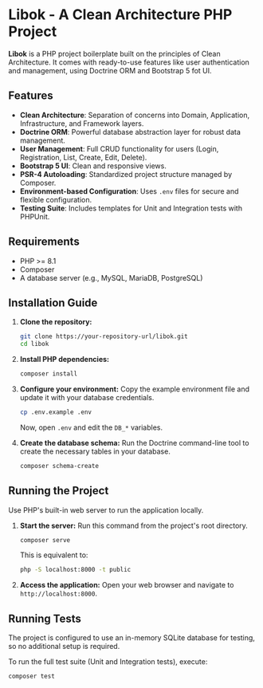 # Libok - A Clean Architecture PHP Project

**Libok** is a PHP project boilerplate built on the principles of Clean Architecture. It comes with ready-to-use features like user authentication and management, using Doctrine ORM and Bootstrap 5 fot UI.

## Features

-   **Clean Architecture**: Separation of concerns into Domain, Application, Infrastructure, and Framework layers.
-   **Doctrine ORM**: Powerful database abstraction layer for robust data management.
-   **User Management**: Full CRUD functionality for users (Login, Registration, List, Create, Edit, Delete).
-   **Bootstrap 5 UI**: Clean and responsive views.
-   **PSR-4 Autoloading**: Standardized project structure managed by Composer.
-   **Environment-based Configuration**: Uses `.env` files for secure and flexible configuration.
-   **Testing Suite**: Includes templates for Unit and Integration tests with PHPUnit.

## Requirements

-   PHP >= 8.1
-   Composer
-   A database server (e.g., MySQL, MariaDB, PostgreSQL)

## Installation Guide

1.  **Clone the repository:**
    ```bash
    git clone https://your-repository-url/libok.git
    cd libok
    ```

2.  **Install PHP dependencies:**
    ```bash
    composer install
    ```

3.  **Configure your environment:**
    Copy the example environment file and update it with your database credentials.
    ```bash
    cp .env.example .env
    ```
    Now, open `.env` and edit the `DB_*` variables.

4.  **Create the database schema:**
    Run the Doctrine command-line tool to create the necessary tables in your database.
    ```bash
    composer schema-create
    ```

## Running the Project

Use PHP's built-in web server to run the application locally.

1.  **Start the server:**
    Run this command from the project's root directory.
    ```bash
    composer serve
    ```
    This is equivalent to:
    ```bash
    php -S localhost:8000 -t public
    ```

2.  **Access the application:**
    Open your web browser and navigate to `http://localhost:8000`.

## Running Tests

The project is configured to use an in-memory SQLite database for testing, so no additional setup is required.

To run the full test suite (Unit and Integration tests), execute:

```bash
composer test